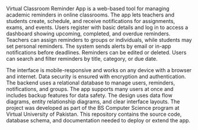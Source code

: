 Virtual Classroom Reminder App is a web-based tool for managing academic reminders in online classrooms. The app lets teachers and students create, schedule, and receive notifications for assignments, exams, and events. Users register with basic details and log in to access a dashboard showing upcoming, completed, and overdue reminders. Teachers can assign reminders to groups or individuals, while students may set personal reminders. The system sends alerts by email or in-app notifications before deadlines. Reminders can be edited or deleted. Users can search and filter reminders by title, category, or due date.

The interface is mobile-responsive and works on any device with a browser and internet. Data security is ensured with encryption and authentication. The backend uses a relational database to manage users, reminders, notifications, and groups. The app supports many users at once and includes backup features for data safety. The design uses data flow diagrams, entity relationship diagrams, and clear interface layouts. The project was developed as part of the BS Computer Science program at Virtual University of Pakistan. This repository contains the source code, database schema, and documentation needed to deploy or extend the app.
